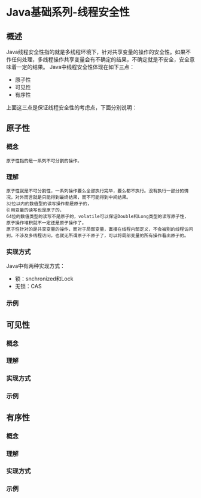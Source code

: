 # Java基础系列-线程安全性
## 概述
Java线程安全性指的就是多线程环境下，针对共享变量的操作的安全性。如果不作任何处理，多线程操作共享变量会有不确定的结果，不确定就是不安全，安全意味着一定的结果。
Java中线程安全性体现在如下三点：

- 原子性
- 可见性
- 有序性

上面这三点是保证线程安全性的考虑点，下面分别说明：

## 原子性
### 概念
    原子性指的是一系列不可分割的操作。
### 理解
    原子性就是不可分割性，一系列操作要么全部执行完毕，要么都不执行。没有执行一部分的情况，对外而言就是只能得到最终结果，而不可能得到中间结果。
    32位以内的数值型的读写操作都是原子的，
    引用变量的读写也是原子的，
    64位的数值类型的读写不是原子的，volatile可以保证Double和Long类型的读写原子性，
    原子操作堆积就不一定还是原子操作了。
    原子性针对的是共享变量的操作，而对于局部变量，直接在线程内部定义，不会被别的线程访问到，不涉及多线程访问，也就无所谓原子不原子了，可以将局部变量的所有操作看出原子的。
### 实现方式
Java中有两种实现方式：
- 锁：snchronized和Lock
- 无锁：CAS
### 示例
## 可见性
### 概念
### 理解
### 实现方式
### 示例
## 有序性
### 概念
### 理解
### 实现方式
### 示例
